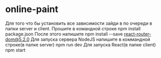 # online-paint
Для того что бы установить все зависимости зайди в по очереди в папки server и client. Прошите в командной строке
npm install package.json
После этого напишите 
npm install --save react-router-dom@5.2.0
Для запуска сервера NodeJS напишите в коммандной строке(в папке server)
npm run dev
Для запуска React(в папке client)
npm start
